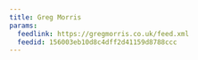 ```yaml
---
title: Greg Morris
params:
  feedlink: https://gregmorris.co.uk/feed.xml
  feedid: 156003eb10d8c4dff2d41159d8788ccc
---
```

